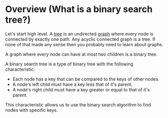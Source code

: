 # Overview (What is a binary search tree?)
Let's start high level.  A [tree](https://en.wikipedia.org/wiki/Tree_(graph_theory))
is an undirected [graph](https://en.wikipedia.org/wiki/Graph_theory) where every node 
is connected by exactly one path.  Any acyclic connected graph is a tree.
If none of that made any sense then you probably need to learn about graphs.

A graph where every node can have at most two children is a binary tree.

A binary search tree is a type of binary tree with the following characteristic:
* Each node has a key that can be compared to the keys of other nodes.
* A node's left child must have a key less that of it's parent.
* A node's right child must have a key greater or equal to that of it's parent.

This characteristic allows us to use the binary search algorithm to find nodes
with specific keys.


